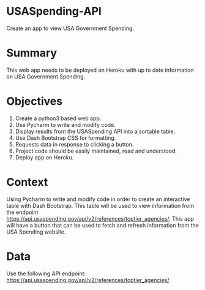 # USASpending-API
Create an app to view USA Government Spending.

# Summary
This web app needs to be deployed on Heroku with up to date information on USA Government Spending.

# Objectives
1. Create a python3 based web app. 
2. Use Pycharm to write and modify code.
3. Display results from the USASpending API into a sortable table. 
4. Use Dash Bootstrap CSS for formatting.
5. Requests data in response to clicking a button.
6. Project code should be easily maintained, read and understood.
7. Deploy app on Heroku.

# Context
Using Pycharm to write and modify code in order to create an interactive table with Dash Bootstrap. 
This table will be used to view information from the endpoint https://api.usaspending.gov/api/v2/references/toptier_agencies/. 
This app will have a button that can be used to fetch and refresh information from the USA Spending website. 

# Data
Use the following API endpoint: https://api.usaspending.gov/api/v2/references/toptier_agencies/
